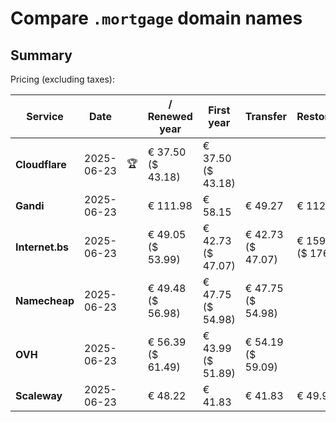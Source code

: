 # Compare `.mortgage` domain names

## Summary

Pricing (excluding taxes):

| Service | Date |  | / Renewed year | First year | Transfer | Restoration |
|--|--|--|--|--|--|--|
| **Cloudflare** | 2025-06-23 | 🏆 | € 37.50<br>($ 43.18) | € 37.50<br>($ 43.18) |  |  |
| **Gandi** | 2025-06-23 |  | € 111.98 | € 58.15 | € 49.27 | € 112.29 |
| **Internet.bs** | 2025-06-23 |  | € 49.05<br>($ 53.99) | € 42.73<br>($ 47.07) | € 42.73<br>($ 47.07) | € 159.95<br>($ 176.19) |
| **Namecheap** | 2025-06-23 |  | € 49.48<br>($ 56.98) | € 47.75<br>($ 54.98) | € 47.75<br>($ 54.98) |  |
| **OVH** | 2025-06-23 |  | € 56.39<br>($ 61.49) | € 43.99<br>($ 51.89) | € 54.19<br>($ 59.09) |  |
| **Scaleway** | 2025-06-23 |  | € 48.22 | € 41.83 | € 41.83 | € 49.99 |

